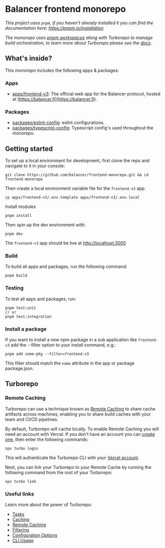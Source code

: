 # Balancer frontend monorepo

_This project uses `pnpm`, if you haven't already installed it you can find the documentation here:
https://pnpm.io/installation_

_The monorepo uses [pnpm workspaces](https://pnpm.io/workspaces) along with Turborepo to manage
build orchestration, to learn more about Turborepo please see the
[docs](https://turbo.build/repo/docs)._

## What's inside?

This monorepo includes the following apps & packages:

### Apps

- [apps/frontend-v3](https://github.com/balancer/frontend-monorepo/tree/main/apps/frontend-v3): The
  official web app for the Balancer protocol, hosted at [https://balancer.fi](https://balancer.fi).

### Packages

- [packages/eslint-config](https://github.com/balancer/frontend-monorepo/tree/main/packages/eslint-config):
  eslint configurations.
- [packages/typescript-config](https://github.com/balancer/frontend-monorepo/tree/main/packages/typescript-config):
  Typescript config's used throughout the monorepo.

## Getting started

To set up a local environment for development, first clone the repo and navigate to it in your
console:

```
git clone https://github.com/balancer/frontend-monorepo.git && cd frontend-monorepo
```

Then create a local environment variable file for the `frontend-v3` app.

```
cp apps/frontend-v3/.env.template apps/frontend-v3/.env.local
```

Install modules

```
pnpm install
```

Then spin up the dev environment with:

```
pnpm dev
```

The `frontend-v3` app should be live at [http://localhost:3000](http://localhost:3000)

### Build

To build all apps and packages, run the following command:

```
pnpm build
```

### Testing

To test all apps and packages, run:

```
pnpm test:unit
// or
pnpm test:integration
```

### Install a package

If you want to install a new npm package in a sub application like `frontend-v3` add the --filter
option to your install command, e.g.:

```
pnpm add some-pkg --filter=frontend-v3
```

This filter should match the `name` attribute in the app or package package.json.

## Turborepo

### Remote Caching

Turborepo can use a technique known as
[Remote Caching](https://turbo.build/repo/docs/core-concepts/remote-caching) to share cache
artifacts across machines, enabling you to share build caches with your team and CI/CD pipelines.

By default, Turborepo will cache locally. To enable Remote Caching you will need an account with
Vercel. If you don't have an account you can [create one](https://vercel.com/signup), then enter the
following commands:

```
npx turbo login
```

This will authenticate the Turborepo CLI with your
[Vercel account](https://vercel.com/docs/concepts/personal-accounts/overview).

Next, you can link your Turborepo to your Remote Cache by running the following command from the
root of your Turborepo:

```
npx turbo link
```

### Useful links

Learn more about the power of Turborepo:

- [Tasks](https://turbo.build/repo/docs/core-concepts/monorepos/running-tasks)
- [Caching](https://turbo.build/repo/docs/core-concepts/caching)
- [Remote Caching](https://turbo.build/repo/docs/core-concepts/remote-caching)
- [Filtering](https://turbo.build/repo/docs/core-concepts/monorepos/filtering)
- [Configuration Options](https://turbo.build/repo/docs/reference/configuration)
- [CLI Usage](https://turbo.build/repo/docs/reference/command-line-reference)
